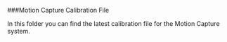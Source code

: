 ###Motion Capture Calibration File

In this folder you can find the latest calibration file for the Motion Capture system. 
